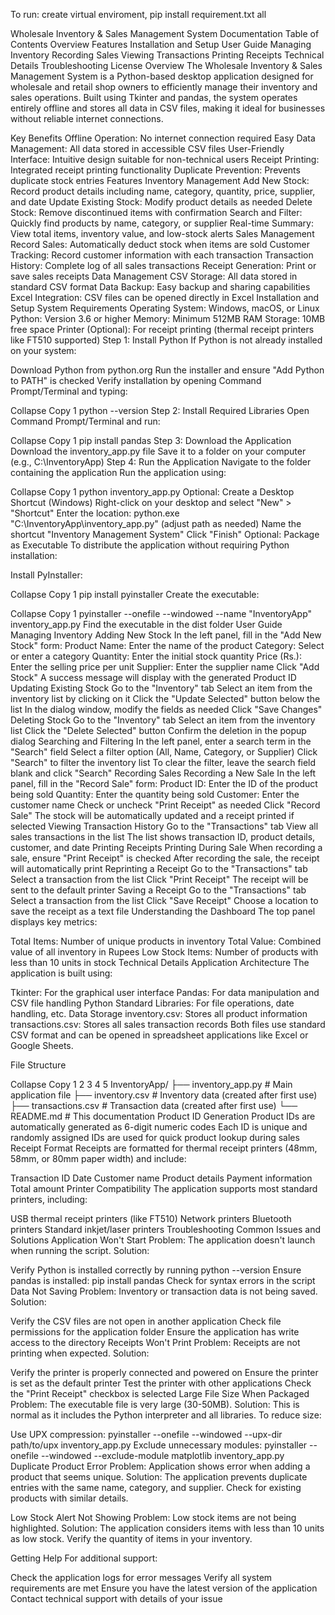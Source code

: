 To run:
create virtual enviroment,
pip install requirement.txt all

Wholesale Inventory & Sales Management System Documentation
Table of Contents
Overview
Features
Installation and Setup
User Guide
Managing Inventory
Recording Sales
Viewing Transactions
Printing Receipts
Technical Details
Troubleshooting
License
Overview
The Wholesale Inventory & Sales Management System is a Python-based desktop application designed for wholesale and retail shop owners to efficiently manage their inventory and sales operations. Built using Tkinter and pandas, the system operates entirely offline and stores all data in CSV files, making it ideal for businesses without reliable internet connections.

Key Benefits
Offline Operation: No internet connection required
Easy Data Management: All data stored in accessible CSV files
User-Friendly Interface: Intuitive design suitable for non-technical users
Receipt Printing: Integrated receipt printing functionality
Duplicate Prevention: Prevents duplicate stock entries
Features
Inventory Management
Add New Stock: Record product details including name, category, quantity, price, supplier, and date
Update Existing Stock: Modify product details as needed
Delete Stock: Remove discontinued items with confirmation
Search and Filter: Quickly find products by name, category, or supplier
Real-time Summary: View total items, inventory value, and low-stock alerts
Sales Management
Record Sales: Automatically deduct stock when items are sold
Customer Tracking: Record customer information with each transaction
Transaction History: Complete log of all sales transactions
Receipt Generation: Print or save sales receipts
Data Management
CSV Storage: All data stored in standard CSV format
Data Backup: Easy backup and sharing capabilities
Excel Integration: CSV files can be opened directly in Excel
Installation and Setup
System Requirements
Operating System: Windows, macOS, or Linux
Python: Version 3.6 or higher
Memory: Minimum 512MB RAM
Storage: 10MB free space
Printer (Optional): For receipt printing (thermal receipt printers like FT510 supported)
Step 1: Install Python
If Python is not already installed on your system:

Download Python from python.org
Run the installer and ensure "Add Python to PATH" is checked
Verify installation by opening Command Prompt/Terminal and typing:

Collapse
Copy
1
python --version
Step 2: Install Required Libraries
Open Command Prompt/Terminal and run:


Collapse
Copy
1
pip install pandas
Step 3: Download the Application
Download the inventory_app.py file
Save it to a folder on your computer (e.g., C:\InventoryApp)
Step 4: Run the Application
Navigate to the folder containing the application
Run the application using:

Collapse
Copy
1
python inventory_app.py
Optional: Create a Desktop Shortcut (Windows)
Right-click on your desktop and select "New" > "Shortcut"
Enter the location: python.exe "C:\InventoryApp\inventory_app.py" (adjust path as needed)
Name the shortcut "Inventory Management System"
Click "Finish"
Optional: Package as Executable
To distribute the application without requiring Python installation:

Install PyInstaller:

Collapse
Copy
1
pip install pyinstaller
Create the executable:

Collapse
Copy
1
pyinstaller --onefile --windowed --name "InventoryApp" inventory_app.py
Find the executable in the dist folder
User Guide
Managing Inventory
Adding New Stock
In the left panel, fill in the "Add New Stock" form:
Product Name: Enter the name of the product
Category: Select or enter a category
Quantity: Enter the initial stock quantity
Price (Rs.): Enter the selling price per unit
Supplier: Enter the supplier name
Click "Add Stock"
A success message will display with the generated Product ID
Updating Existing Stock
Go to the "Inventory" tab
Select an item from the inventory list by clicking on it
Click the "Update Selected" button below the list
In the dialog window, modify the fields as needed
Click "Save Changes"
Deleting Stock
Go to the "Inventory" tab
Select an item from the inventory list
Click the "Delete Selected" button
Confirm the deletion in the popup dialog
Searching and Filtering
In the left panel, enter a search term in the "Search" field
Select a filter option (All, Name, Category, or Supplier)
Click "Search" to filter the inventory list
To clear the filter, leave the search field blank and click "Search"
Recording Sales
Recording a New Sale
In the left panel, fill in the "Record Sale" form:
Product ID: Enter the ID of the product being sold
Quantity: Enter the quantity being sold
Customer: Enter the customer name
Check or uncheck "Print Receipt" as needed
Click "Record Sale"
The stock will be automatically updated and a receipt printed if selected
Viewing Transaction History
Go to the "Transactions" tab
View all sales transactions in the list
The list shows transaction ID, product details, customer, and date
Printing Receipts
Printing During Sale
When recording a sale, ensure "Print Receipt" is checked
After recording the sale, the receipt will automatically print
Reprinting a Receipt
Go to the "Transactions" tab
Select a transaction from the list
Click "Print Receipt"
The receipt will be sent to the default printer
Saving a Receipt
Go to the "Transactions" tab
Select a transaction from the list
Click "Save Receipt"
Choose a location to save the receipt as a text file
Understanding the Dashboard
The top panel displays key metrics:

Total Items: Number of unique products in inventory
Total Value: Combined value of all inventory in Rupees
Low Stock Items: Number of products with less than 10 units in stock
Technical Details
Application Architecture
The application is built using:

Tkinter: For the graphical user interface
Pandas: For data manipulation and CSV file handling
Python Standard Libraries: For file operations, date handling, etc.
Data Storage
inventory.csv: Stores all product information
transactions.csv: Stores all sales transaction records
Both files use standard CSV format and can be opened in spreadsheet applications like Excel or Google Sheets.

File Structure

Collapse
Copy
1
2
3
4
5
InventoryApp/
├── inventory_app.py       # Main application file
├── inventory.csv          # Inventory data (created after first use)
├── transactions.csv      # Transaction data (created after first use)
└── README.md             # This documentation
Product ID Generation
Product IDs are automatically generated as 6-digit numeric codes
Each ID is unique and randomly assigned
IDs are used for quick product lookup during sales
Receipt Format
Receipts are formatted for thermal receipt printers (48mm, 58mm, or 80mm paper width) and include:

Transaction ID
Date
Customer name
Product details
Payment information
Total amount
Printer Compatibility
The application supports most standard printers, including:

USB thermal receipt printers (like FT510)
Network printers
Bluetooth printers
Standard inkjet/laser printers
Troubleshooting
Common Issues and Solutions
Application Won't Start
Problem: The application doesn't launch when running the script.
Solution:

Verify Python is installed correctly by running python --version
Ensure pandas is installed: pip install pandas
Check for syntax errors in the script
Data Not Saving
Problem: Inventory or transaction data is not being saved.
Solution:

Verify the CSV files are not open in another application
Check file permissions for the application folder
Ensure the application has write access to the directory
Receipts Won't Print
Problem: Receipts are not printing when expected.
Solution:

Verify the printer is properly connected and powered on
Ensure the printer is set as the default printer
Test the printer with other applications
Check the "Print Receipt" checkbox is selected
Large File Size When Packaged
Problem: The executable file is very large (30-50MB).
Solution: This is normal as it includes the Python interpreter and all libraries. To reduce size:

Use UPX compression: pyinstaller --onefile --windowed --upx-dir path/to/upx inventory_app.py
Exclude unnecessary modules: pyinstaller --onefile --windowed --exclude-module matplotlib inventory_app.py
Duplicate Product Error
Problem: Application shows error when adding a product that seems unique.
Solution: The application prevents duplicate entries with the same name, category, and supplier. Check for existing products with similar details.

Low Stock Alert Not Showing
Problem: Low stock items are not being highlighted.
Solution: The application considers items with less than 10 units as low stock. Verify the quantity of items in your inventory.

Getting Help
For additional support:

Check the application logs for error messages
Verify all system requirements are met
Ensure you have the latest version of the application
Contact technical support with details of your issue
